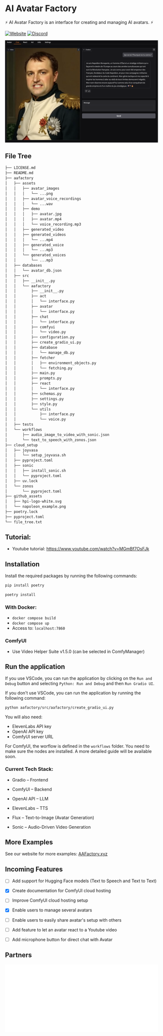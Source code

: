 # AI Avatar Factory

⚡ AI Avatar Factory is an interface for creating and managing AI avatars. ⚡

[![Website](https://img.shields.io/badge/website-000000?style=for-the-badge&logo=AAFactory.xyz&logoColor=white
)](https://aafactory.xyz/)
[![Discord](https://img.shields.io/badge/Discord-7289DA?style=for-the-badge&logo=discord&logoColor=white)](https://discord.gg/C2Rjy8Q2ER)

![AAFactory Screenshot](https://github.com/Reekomer/aafactory/blob/main/github_assets/napoleon_example.png?raw=true)


## File Tree

```bash
├── LICENSE.md
├── README.md
├── aafactory
│   ├── assets
│   │   ├── avatar_images
│   │   │   └── ...png
│   │   ├── avatar_voice_recordings
│   │   │   └── ...wav
│   │   ├── demo
│   │   │   ├── avatar.jpg
│   │   │   ├── avatar.mp4
│   │   │   └── voice_recording.mp3
│   │   ├── generated_video
│   │   ├── generated_videos
│   │   │   └── ...mp4
│   │   ├── generated_voice
│   │   │   └── ...mp3
│   │   └── generated_voices
│   │       └── ...mp3
│   ├── databases
│   │   └── avatar_db.json
│   ├── src
│   │   ├── __init__.py
│   │   └── aafactory
│   │       ├── __init__.py
│   │       ├── act
│   │       │   └── interface.py
│   │       ├── avatar
│   │       │   └── interface.py
│   │       ├── chat
│   │       │   └── interface.py
│   │       ├── comfyui
│   │       │   └── video.py
│   │       ├── configuration.py
│   │       ├── create_gradio_ui.py
│   │       ├── database
│   │       │   └── manage_db.py
│   │       ├── fetcher
│   │       │   ├── environment_objects.py
│   │       │   └── fetching.py
│   │       ├── main.py
│   │       ├── prompts.py
│   │       ├── react
│   │       │   └── interface.py
│   │       ├── schemas.py
│   │       ├── settings.py
│   │       ├── style.py
│   │       └── utils
│   │           ├── interface.py
│   │           └── voice.py
│   ├── tests
│   └── workflows
│       ├── audio_image_to_video_with_sonic.json
│       └── text_to_speech_with_zonos.json
├── cloud_setup
│   ├── joyvasa
│   │   └── setup_joyvasa.sh
│   ├── pyproject.toml
│   ├── sonic
│   │   ├── install_sonic.sh
│   │   └── pyproject.toml
│   ├── uv.lock
│   └── zonos
│       └── pyproject.toml
├── github_assets
│   ├── hpi-logo-white.svg
│   └── napoleon_example.png
├── poetry.lock
├── pyproject.toml
└── file_tree.txt
```


## Tutorial:
- Youtube tutorial: https://www.youtube.com/watch?v=MGmBf7OsFJk
## Installation

Install the required packages by running the following commands:

```bash
pip install poetry
```

```bash
poetry install
```

### With Docker:
- `docker compose build`
- `docker compose up`
- Access to: `localhost:7860`

### ComfyUI
- Use Video Helper Suite v1.5.0 (can be selected in ComfyManager)

## Run the application

If you use VSCode, you can run the application by clicking on the `Run and Debug` button and selecting `Python: Run and Debug` and then `Run Gradio UI`.

If you don't use VSCode, you can run the application by running the following command:

```bash
python aafactory/src/aafactory/create_gradio_ui.py
```

You will also need:
- ElevenLabs API key
- OpenAI API key
- ComfyUI server URL

For ComfyUI, the worflow is defined in the `workflows` folder. You need to make sure the nodes are installed. A more detailed guide will be available soon.


### Current Tech Stack:

- Gradio – Frontend

- ComfyUI – Backend

- OpenAI API – LLM

- ElevenLabs – TTS

- Flux – Text-to-Image (Avatar Generation)

- Sonic – Audio-Driven Video Generation


## More Examples

See our website for more examples: [AAFactory.xyz](https://aafactory.xyz/)


## Incoming Features

- [ ] Add support for Hugging Face models (Text to Speech and Text to Text)
- [x] Create documentation for ComfyUI cloud hosting
- [ ] Improve ComfyUI cloud hosting setup
- [x] Enable users to manage several avatars
- [ ] Enable users to easily share avatar's setup with others
- [ ] Add feature to let an avatar react to a Youtube video
- [ ] Add microphone button for direct chat with Avatar


## Partners

![HPI Logo](https://github.com/Reekomer/aafactory/blob/main/github_assets/hpi-logo-white.svg?raw=true)
